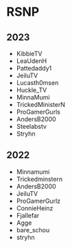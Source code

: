 # RSNP

## 2023
- KibbieTV
- LeaUdenH
- Pattedaddy1
- JeiluTV
- Lucasth0msen
- Huckle_TV
- MinnaMumi
- TrickedMinisterN
- ProGamerGurls
- AndersB2000
- Steelabstv
- Stryhn

## 2022
- Minnamumi
- Trickedminstern
- AndersB2000
- JeiluTV
- ProGamerGurlz
- ConnieHeinz
- Fjallefar
- Agge
- bare_schou
- stryhn
